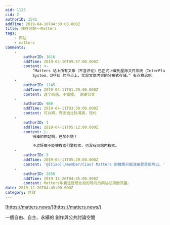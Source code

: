 ```yaml
---
aid: 1125
cid: 2
authorID: 1541
addTime: 2019-04-10T04:30:00.000Z
title: 推荐网站——Matters
tags:
    - 网站
    - matters
comments:
    -
        authorID: 1616
        addTime: 2019-04-10T09:57:00.000Z
        content: >-
            “Matters 站上所有文章（不含评论）已正式上载到星际文件系统（InterPlanetary File
            System，IPFS）的节点上，实现文章内容的分布式存储。” 有点意思哈
    -
        authorID: 1145
        addTime: 2019-04-11T01:20:00.000Z
        content: 这个网站，不错哦， 谢谢分享
    -
        authorID: 986
        addTime: 2019-04-11T03:30:00.000Z
        content: 可以啊，界面也比较清爽，现代
    -
        authorID: 1
        addTime: 2019-04-11T05:12:00.000Z
        content: |-
            很棒的网站啊，已加外链！

            不过好像不能被搜索引擎检索，也没有网站内搜索。
    -
        authorID: 3
        addTime: 2019-04-11T05:29:00.000Z
        content: '@[Ciao](/member/Ciao) Matters 的搜索只能注册登录后可以。'
    -
        authorID: 2850
        addTime: 2019-12-26T04:45:00.000Z
        content: Matters毕竟还是商业目的导向的网站必须做流量。
date: 2019-12-26T04:45:00.000Z
category: 时政
---
```


[https://matters.news/](https://matters.news/)

一個自由、自主、永續的 創作與公共討論空間
